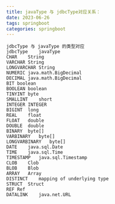```yaml
---
title: javaType 与 jdbcType对应关系：
date: 2023-06-26 
tags: springboot
categories: springboot
---
```

    jdbcType 与 javaType 的类型对应
    jdbcType	javaType
    CHAR	String
    VARCHAR	String
    LONGVARCHAR	String
    NUMERIC	java.math.BigDecimal
    DECIMAL	java.math.BigDecimal
    BIT	boolean
    BOOLEAN	boolean
    TINYINT	byte
    SMALLINT	short
    INTEGER	INTEGER
    BIGINT	long
    REAL	float
    FLOAT	double
    DOUBLE	double
    BINARY	byte[]
    VARBINARY	byte[]
    LONGVARBINARY	byte[]
    DATE	java.sql.Date
    TIME	java.sql.Time
    TIMESTAMP	java.sql.Timestamp
    CLOB	Clob
    BLOB	Blob
    ARRAY	Array
    DISTINCT	mapping of underlying type
    STRUCT	Struct
    REF	Ref
    DATALINK	java.net.URL
